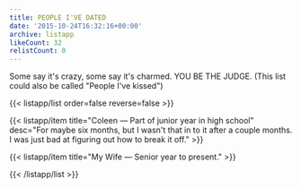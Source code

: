 ```yaml
---
title: PEOPLE I'VE DATED
date: '2015-10-24T16:32:16+00:00'
archive: listapp
likeCount: 32
relistCount: 0
---
```


Some say it's crazy, some say it's charmed. YOU BE THE JUDGE. (This list could also be called "People I've kissed")

<!--more-->

{{< listapp/list order=false reverse=false >}}

   {{< listapp/item title="Coleen — Part of junior year in high school"
      desc="For maybe six months, but I wasn't that in to it after a couple months. I was just bad at figuring out how to break it off." >}}

   {{< listapp/item title="My Wife — Senior year to present." >}}

{{< /listapp/list >}}
